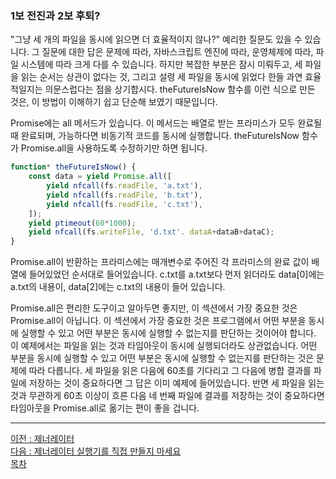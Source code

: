 ### 1보 전진과 2보 후퇴?
"그냥 세 개의 파일을 동시에 읽으면 더 효율적이지 않나?" 예리한 질문도 있을 수 있습니다. 그 질문에 대한 답은 문제에 따라, 자바스크립트 엔진에 따라, 운영체제에 따라, 파일 시스템에 따라 크게 다를 수 있습니다. 하지만 복잡한 부분은 잠시 미뤄두고, 세 파일을 읽는 순서는 상관이 없다는 것, 그리고 설령 세 파일을 동시에 읽었다 한들 과연 효율적일지는 의문스럽다는 점을 상기합시다. theFutureIsNow 함수를 이런 식으로 만든 것은, 이 방법이 이해하기 쉽고 단순해 보였기 때문입니다.

Promise에는 all 메서드가 있습니다. 이 메서드는 배열로 받는 프라미스가 모두 완료될 때 완료되며, 가능하다면 비동기적 코드를 동시에 실행합니다. theFutureIsNow 함수가 Promise.all을 사용하도록 수정하기만 하면 됩니다.

```javascript
function* theFutureIsNow() {
    const data = yield Promise.all([
        yield nfcall(fs.readFile, 'a.txt'),
        yield nfcall(fs.readFile, 'b.txt'),
        yield nfcall(fs.readFile, 'c.txt'),
    ]);
    yield ptimeout(60*1000);
    yield nfcall(fs.writeFile, 'd.txt'. dataA+dataB+dataC);
}
```

Promise.all이 반환하는 프라미스에는 매개변수로 주어진 각 프라미스의 완료 값이 배열에 들어있었던 순서대로 들어있습니다. c.txt를 a.txt보다 먼저 읽더라도 data[0]에는 a.txt의 내용이, data[2]에는 c.txt의 내용이 들어 있습니다.

Promise.all은 편리한 도구이고 알아두면 좋지만, 이 섹션에서 가장 중요한 것은 Promise.all이 아닙니다. 이 섹션에서 가장 중요한 것은 프로그램에서 어떤 부분을 동시에 실행할 수 있고 어떤 부분은 동시에 실행할 수 없는지를 판단하는 것이어야 합니다. 이 예제에서는 파일을 읽는 것과 타임아웃이 동시에 실행되더라도 상관없습니다. 어떤 부분을 동시에 실행할 수 있고 어떤 부분은 동시에 실행할 수 없는지를 판단하는 것은 문제에 따라 다릅니다. 세 파일을 읽은 다음에 60초를 기다리고 그 다음에 병합 결과를 파일에 저장하는 것이 중요하다면 그 답은 이미 예제에 들어있습니다. 반면 세 파일을 읽는 것과 무관하게 60초 이상이 흐른 다음 네 번째 파일에 결과를 저장하는 것이 중요하다면 타임아웃을 Promise.all로 옮기는 편이 좋을 겁니다.

***
[이전 : 제너레이터](14.4.md) <br/>
[다음 : 제너레이터 실행기를 직접 만들지 마세요](14.4.2.md) <br/>
[목차](../progressCheck.md)
